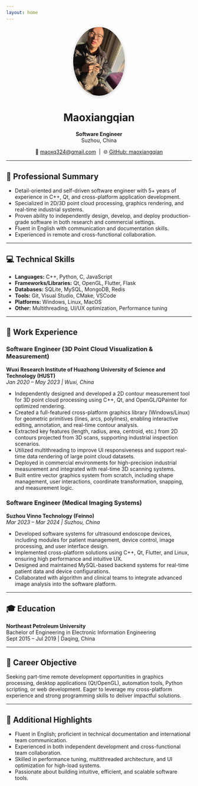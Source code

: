 ```yaml
---
layout: home
---
```


<p align="center">
  <img src="/assets/img/avatar.jpg" alt="Maoxiangqian" width="140" style="border-radius: 50%; box-shadow: 0 2px 8px #ccc;">
</p>

<h1 align="center">Maoxiangqian</h1>
<p align="center"><b>Software Engineer</b><br>Suzhou, China</p>
<p align="center">
  📧 <a href="mailto:maoxq324@gmail.com">maoxq324@gmail.com</a> &nbsp;|&nbsp;
  🌐 <a href="https://github.com/maoxiangqian">GitHub: maoxiangqian</a>
</p>

---

## 📝 Professional Summary

- Detail-oriented and self-driven software engineer with 5+ years of experience in C++, Qt, and cross-platform application development.
- Specialized in 2D/3D point cloud processing, graphics rendering, and real-time industrial systems.
- Proven ability to independently design, develop, and deploy production-grade software in both research and commercial settings.
- Fluent in English with communication and documentation skills.
- Experienced in remote and cross-functional collaboration.

---

## 💻 Technical Skills

- **Languages:** C++, Python, C, JavaScript  
- **Frameworks/Libraries:** Qt, OpenGL, Flutter, Flask  
- **Databases:** SQLite, MySQL, MongoDB, Redis  
- **Tools:** Git, Visual Studio, CMake, VSCode  
- **Platforms:** Windows, Linux, MacOS  
- **Other:** Multithreading, UI/UX optimization, Performance tuning

---

## 🏢 Work Experience

### Software Engineer (3D Point Cloud Visualization & Measurement)  
**Wuxi Research Institute of Huazhong University of Science and Technology (HUST)**  
*Jan 2020 – May 2023 | Wuxi, China*

- Independently designed and developed a 2D contour measurement tool for 3D point cloud processing using C++, Qt, and OpenGL/QPainter for optimized rendering.
- Created a full-featured cross-platform graphics library (Windows/Linux) for geometric primitives (lines, arcs, polylines), enabling interactive editing, annotation, and real-time contour analysis.
- Extracted key features (length, radius, area, centroid, etc.) from 2D contours projected from 3D scans, supporting industrial inspection scenarios.
- Utilized multithreading to improve UI responsiveness and support real-time data rendering of large point cloud datasets.
- Deployed in commercial environments for high-precision industrial measurement and integrated with real-time 3D scanning systems.
- Built entire vector graphics system from scratch, including shape management, user interactions, coordinate transformation, snapping, and measurement logic.

### Software Engineer (Medical Imaging Systems)  
**Suzhou Vinno Technology (Feinno)**  
*Mar 2023 – Mar 2024 | Suzhou, China*

- Developed software systems for ultrasound endoscope devices, including modules for patient management, device control, image processing, and user interface design.
- Implemented cross-platform solutions using C++, Qt, Flutter, and Linux, ensuring high performance and intuitive UX.
- Designed and maintained MySQL-based backend systems for real-time patient data and device configurations.
- Collaborated with algorithm and clinical teams to integrate advanced image analysis into the software platform.

---

## 🎓 Education

**Northeast Petroleum University**  
Bachelor of Engineering in Electronic Information Engineering  
Sept 2015 – Jul 2019 | Daqing, China

---

## 🎯 Career Objective

Seeking part-time remote development opportunities in graphics processing, desktop applications (Qt/OpenGL), automation tools, Python scripting, or web development. Eager to leverage my cross-platform experience and strong programming skills to deliver impactful solutions.

---

## 🌟 Additional Highlights

- Fluent in English; proficient in technical documentation and international team communication.
- Experienced in both independent development and cross-functional team collaboration.
- Skilled in performance tuning, multithreaded architecture, and UI optimization for high-load systems.
- Passionate about building intuitive, efficient, and scalable software tools.